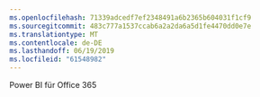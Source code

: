 ```yaml
---
ms.openlocfilehash: 71339adcedf7ef2348491a6b2365b604031f1cf9
ms.sourcegitcommit: 483c777a1537ccab6a2a2da6a5d1fe4470dd0e7e
ms.translationtype: MT
ms.contentlocale: de-DE
ms.lasthandoff: 06/19/2019
ms.locfileid: "61548982"
---
```

Power BI für Office 365